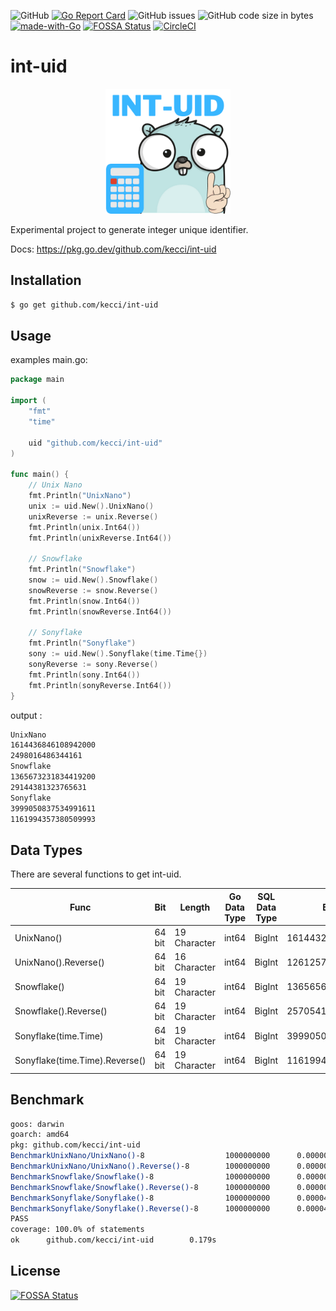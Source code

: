 ![GitHub](https://img.shields.io/github/license/kecci/int-uid)
[![Go Report Card](https://goreportcard.com/badge/github.com/kecci/int-uid)](https://goreportcard.com/report/github.com/kecci/int-uid)
![GitHub issues](https://img.shields.io/github/issues/kecci/int-uid)
![GitHub code size in bytes](https://img.shields.io/github/languages/code-size/kecci/int-uid)
[![made-with-Go](https://img.shields.io/badge/Made%20with-Go-1f425f.svg)](http://golang.org)
[![FOSSA Status](https://app.fossa.com/api/projects/git%2Bgithub.com%2Fkecci%2Fint-uid.svg?type=shield)](https://app.fossa.com/projects/git%2Bgithub.com%2Fkecci%2Fint-uid?ref=badge_shield)
[![CircleCI](https://circleci.com/gh/kecci/int-uid.svg?style=svg)](https://circleci.com/gh/kecci/int-uid)
# int-uid
<p align="center">
<img src="asset/int-uid.png" alt="int-uid"
	title="int-uid" width="200" height="200" />
</p>

Experimental project to generate integer unique identifier.

Docs: https://pkg.go.dev/github.com/kecci/int-uid

## Installation
```sh
$ go get github.com/kecci/int-uid
```

## Usage

examples main.go:

```go
package main

import (
	"fmt"
	"time"

	uid "github.com/kecci/int-uid"
)

func main() {
	// Unix Nano
	fmt.Println("UnixNano")
	unix := uid.New().UnixNano()
	unixReverse := unix.Reverse()
	fmt.Println(unix.Int64())
	fmt.Println(unixReverse.Int64())

	// Snowflake
	fmt.Println("Snowflake")
	snow := uid.New().Snowflake()
	snowReverse := snow.Reverse()
	fmt.Println(snow.Int64())
	fmt.Println(snowReverse.Int64())

	// Sonyflake
	fmt.Println("Sonyflake")
	sony := uid.New().Sonyflake(time.Time{})
	sonyReverse := sony.Reverse()
	fmt.Println(sony.Int64())
	fmt.Println(sonyReverse.Int64())
}

```

output :
```sh
UnixNano
1614436846108942000
2498016486344161
Snowflake
1365673231834419200
29144381323765631
Sonyflake
3999050837534991611
1161994357380509993
```

## Data Types
There are several functions to get int-uid.


| Func | Bit | Length | Go Data Type | SQL Data Type | Example |
| ---- | --- | ------ | ------------ | ------------- | ------- |
| UnixNano() | 64 bit | 19 Character | int64 | BigInt | 1614432967521585000 |
| UnixNano().Reverse() | 64 bit | 16 Character | int64 | BigInt | 1261257692344161 |
| Snowflake() | 64 bit | 19 Character | int64 | BigInt | 1365656963861450752 |
| Snowflake().Reverse() | 64 bit | 19 Character | int64 | BigInt | 2570541683696565631 |
| Sonyflake(time.Time) | 64 bit | 19 Character | int64 | BigInt | 3999050837534991611 |
| Sonyflake(time.Time).Reverse() | 64 bit | 19 Character | int64 | BigInt | 1161994357380509993 |

## Benchmark
```sh
goos: darwin
goarch: amd64
pkg: github.com/kecci/int-uid
BenchmarkUnixNano/UnixNano()-8          		1000000000      0.000001 ns/op      0 B/op      0 allocs/op
BenchmarkUnixNano/UnixNano().Reverse()-8        1000000000      0.000005 ns/op      0 B/op      0 allocs/op
BenchmarkSnowflake/Snowflake()-8                1000000000      0.000002 ns/op      0 B/op      0 allocs/op
BenchmarkSnowflake/Snowflake().Reverse()-8      1000000000      0.000002 ns/op      0 B/op      0 allocs/op
BenchmarkSonyflake/Sonyflake()-8                1000000000      0.000049 ns/op      0 B/op      0 allocs/op
BenchmarkSonyflake/Sonyflake().Reverse()-8      1000000000      0.000047 ns/op      0 B/op      0 allocs/op
PASS
coverage: 100.0% of statements
ok      github.com/kecci/int-uid        0.179s
```

## License
[![FOSSA Status](https://app.fossa.com/api/projects/git%2Bgithub.com%2Fkecci%2Fint-uid.svg?type=large)](https://app.fossa.com/projects/git%2Bgithub.com%2Fkecci%2Fint-uid?ref=badge_large)